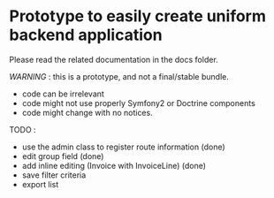 Prototype to easily create uniform backend application
======================================================

Please read the related documentation in the docs folder.

*WARNING* : this is a prototype, and not a final/stable bundle.

   - code can be irrelevant
   - code might not use properly Symfony2 or Doctrine components
   - code might change with no notices.



TODO :

   - use the admin class to register route information (done)
   - edit group field (done)
   - add inline editing (Invoice with InvoiceLine) (done)
   - save filter criteria
   - export list

